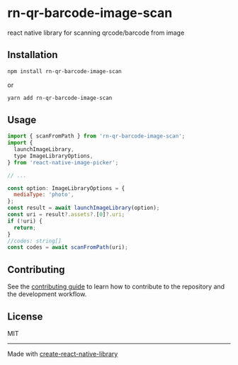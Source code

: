 # rn-qr-barcode-image-scan

react native library for scanning qrcode/barcode from image

## Installation

```sh
npm install rn-qr-barcode-image-scan
```

or

```sh
yarn add rn-qr-barcode-image-scan
```

## Usage

```js
import { scanFromPath } from 'rn-qr-barcode-image-scan';
import {
  launchImageLibrary,
  type ImageLibraryOptions,
} from 'react-native-image-picker';

// ...

const option: ImageLibraryOptions = {
  mediaType: 'photo',
};
const result = await launchImageLibrary(option);
const uri = result?.assets?.[0]?.uri;
if (!uri) {
  return;
}
//codes: string[]
const codes = await scanFromPath(uri);
```

## Contributing

See the [contributing guide](CONTRIBUTING.md) to learn how to contribute to the repository and the development workflow.

## License

MIT

---

Made with [create-react-native-library](https://github.com/callstack/react-native-builder-bob)
